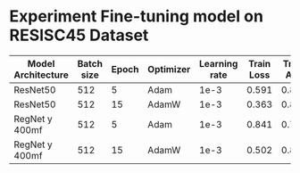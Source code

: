 # Experiment Fine-tuning model on RESISC45 Dataset

| Model Architecture | Batch size | Epoch | Optimizer | Learning rate | Train Loss | Train Acc | Val Loss | Val Acc | Test Loss | Test Acc |
| ------------------ | ---------- | ----- | --------- | ------------- | ---------- | --------- | -------- | ------- | ------------ | -------- |
| ResNet50 | 512 | 5 | Adam | 1e-3 | 0.591 | 0.842 | 0.619 | 0.826 | 0.643 | 0.821 |
| ResNet50 | 512 | 15 | AdamW | 1e-3 | 0.363 | 0.896 | 0.486 | 0.846 | 0.493 | 0.846 |
| RegNet y 400mf | 512 | 5 | Adam | 1e-3 | 0.841 | 0.791 | 0.845 | 0.786 | 0.871 | 0.781 | 
| RegNet y 400mf | 512 | 15 | AdamW | 1e-3 | 0.502 | 0.862 | 0.604 | 0.822 | 0.631 | 0.817 | 